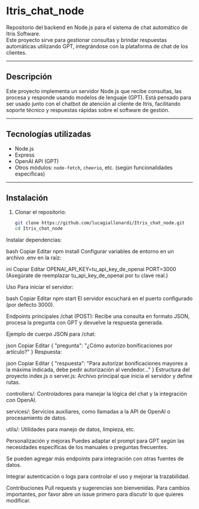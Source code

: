 # Itris_chat_node

Repositorio del backend en Node.js para el sistema de chat automático de Itris Software.  
Este proyecto sirve para gestionar consultas y brindar respuestas automáticas utilizando GPT, integrándose con la plataforma de chat de los clientes.

---

## Descripción

Este proyecto implementa un servidor Node.js que recibe consultas, las procesa y responde usando modelos de lenguaje (GPT). Está pensado para ser usado junto con el chatbot de atención al cliente de Itris, facilitando soporte técnico y respuestas rápidas sobre el software de gestión.

---

## Tecnologías utilizadas

- Node.js
- Express
- OpenAI API (GPT)
- Otros módulos: `node-fetch`, `cheerio`, etc. (según funcionalidades específicas)

---

## Instalación

1. Clonar el repositorio:
   ```bash
   git clone https://github.com/lucagiallonardi/Itris_chat_node.git
   cd Itris_chat_node
Instalar dependencias:

bash
Copiar
Editar
npm install
Configurar variables de entorno en un archivo .env en la raíz:

ini
Copiar
Editar
OPENAI_API_KEY=tu_api_key_de_openai
PORT=3000
(Asegúrate de reemplazar tu_api_key_de_openai por tu clave real.)

Uso
Para iniciar el servidor:

bash
Copiar
Editar
npm start
El servidor escuchará en el puerto configurado (por defecto 3000).

Endpoints principales
/chat (POST):
Recibe una consulta en formato JSON, procesa la pregunta con GPT y devuelve la respuesta generada.

Ejemplo de cuerpo JSON para /chat:

json
Copiar
Editar
{
  "pregunta": "¿Cómo autorizo bonificaciones por artículo?"
}
Respuesta:

json
Copiar
Editar
{
  "respuesta": "Para autorizar bonificaciones mayores a la máxima indicada, debe pedir autorización al vendedor..."
}
Estructura del proyecto
index.js o server.js: Archivo principal que inicia el servidor y define rutas.

controllers/: Controladores para manejar la lógica del chat y la integración con OpenAI.

services/: Servicios auxiliares, como llamadas a la API de OpenAI o procesamiento de datos.

utils/: Utilidades para manejo de datos, limpieza, etc.

Personalización y mejoras
Puedes adaptar el prompt para GPT según las necesidades específicas de los manuales o preguntas frecuentes.

Se pueden agregar más endpoints para integración con otras fuentes de datos.

Integrar autenticación o logs para controlar el uso y mejorar la trazabilidad.

Contribuciones
Pull requests y sugerencias son bienvenidas. Para cambios importantes, por favor abre un issue primero para discutir lo que quieres modificar.